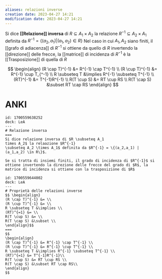 ```yaml
---
aliases: relazioni inverse
creation date: 2023-04-27 14:21
modification date: 2023-04-27 14:21
---
```


Si dice **[[Relazione]] inversa** di $R \subseteq A_{1} \times A_{2}$ la relazione $R^{-1} \subseteq A_{2} \times A_{1}$ definita da $R^{-1} = \{ (a_{2},a_{1}) | (a_{1},a_{2}) \in R \}$
Nel caso in cui $A_{1},A_{2}$ siano finiti, il [[grafo di adiacenza]] di $R^{-1}$ si ottiene da quello di $R$ invertendo la [[direzione]] delle frecce, la [[matrice]] di incidenza di $R^{-1}$ è la [[Trasposizione]] di quella di $R$



$$ \begin{align}
(R \cap T)^{-1} &= R^{-1} \cap T^{-1} \\
(R \cup T)^{-1} &= R^{-1} \cup T_{^-1} \\
R \subseteq T &\implies R^{-1} \subseteq T^{-1} \\
(RT)^{-1} &= T^{-1}R^{-1} \\
R(T \cup S) &= RT \cup RS \\
R(T \cap S) &\subset RT \cap RS
\end{align} $$

# ANKI

```anki
id: 1700559638252
deck: LeA
---
# Relazione inversa
===
Si dice relazione inversa di $R \subseteq A_1 
times A_2$ la relaazione $R^{-1} 
\subseteq A_2 \times A_1$ definita da $R^{-1} = \{(a_2,a_1) | (a_1,a_2) \in R\}$.

Se si tratta di insiemi finiti, il grado di incidenza di $R^{-1}$ si ottiene invertendo la direzione delle frecce del grado di $R$, la matrice di incidenza si ottiene con la trasposizione di $R$
```


```anki
id: 1700559644002
deck: LeA
---
# Proprietà delle relazioni inverse
$$ \begin{align}
(R \cap T)^{-1} &= \\
(R \cup T)^{-1} &= \\
R \subseteq T &\implies \\
(RT)^{=1} &= \\
R(T \cup S) &= \\
R(T \cap S) &\subset \\
\end{align}$$
===
$$
\begin{align}
(R \cap T)^{-1} &= R^{-1} \cap T^{-1} \\
(R \cup T)^{-1} &= R^{-1} \cup T^{-1} \\
R \subseteq T &\implies R^{-1} \subseteq T^{-1} \\
(RT)^{=1} &= T^{-1}R^{-1}\\
R(T \cup S) &= RT \cup RS \\
R(T \cap S) &\subset RT \cap RS\\
\end{align}
$$
```


